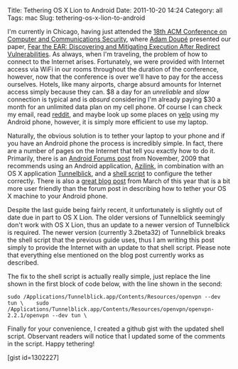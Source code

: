 Title: Tethering OS X Lion to Android
Date: 2011-10-20 14:24
Category: all
Tags: mac
Slug: tethering-os-x-lion-to-android

I'm currently in Chicago, having just attended the [18th ACM Conference on
Computer and Communications Security][], where [Adam Doupé][] presented our
paper, [Fear the EAR: Discovering and Mitigating Execution After Redirect
Vulnerabilities](http://cs.ucsb.edu/~bboe/public/pubs/fear-the-ear-ccs2011.pdf). As
always, when I'm traveling, the problem of how to connect to the Internet
arises. Fortunately, we were provided with Internet access via WiFi in our
rooms throughout the duration of the conference, however, now that the
conference is over we'll have to pay for the access ourselves. Hotels, like
many airports, charge absurd amounts for Internet access simply because they
can. $8 a day for an *unreliable* and *slow* connection is typical and is
*absurd* considering I'm already paying $30 a month for an unlimited data plan
on my cell phone. Of course I can check my email, read [reddit][], and maybe
look up some places on [yelp][] using my Android phone, however, it is simply
more efficient to use my laptop.

Naturally, the obvious solution is to tether your laptop to your phone and if
you have an Android phone the process is incredibly simple. In fact, there are
a number of pages on the Internet that tell you exactly how to do it.
Primarily, there is an [Android Forums post][] from November, 2009 that
recommends using an Android application, [Azilink][], in combination with an OS
X application [Tunnelblick][], and a [shell script][] to configure the tether
correctly. There is also a [great blog post][] from March of this year that is
a bit more user friendly than the forum post in describing how to tether your
OS X machine to your Android phone.

Despite the last guide being fairly recent, it unfortunately is slightly out of
date due in part to OS X Lion. The older versions of Tunnelblick seemingly
don't work with OS X Lion, thus an update to a newer version of Tunnelblick is
required. The newer version (currently 3.2beta32) of Tunnelblick breaks the
shell script that the previous guide uses, thus I am writing this post simply
to provide the Internet with an update to that shell script. Please note that
everything else mentioned on the blog post currently works as described.

The fix to the shell script is actually really simple, just replace the line
shown in the first block of code below, with the line shown in the second:

    sudo /Applications/Tunnelblick.app/Contents/Resources/openvpn --dev tun \    sudo /Applications/Tunnelblick.app/Contents/Resources/openvpn/openvpn-2.2.1/openvpn --dev tun \

Finally for your convenience, I created a github gist with the updated shell
script. Observant readers will notice that I updated some of the comments in
the script. Happy tethering!

[gist id=1302227]

  [18th ACM Conference on Computer and Communications Security]: http://www.sigsac.org/ccs/CCS2011/
  [Adam Doupé]: http://adamdoupe.com/
  [reddit]: http://reddit.com
  [yelp]: http://yelp.com
  [Android Forums post]: http://androidforums.com/droid-how-tips/18532-mac-os-x-droid-tethering-usb-wired.html
  [Azilink]: http://code.google.com/p/azilink/
  [Tunnelblick]: http://code.google.com/p/tunnelblick/
  [shell script]: http://pastie.org/701122
  [great blog post]: http://mornin.org/blog/howto-tether-android-phone-mac-os-x/
